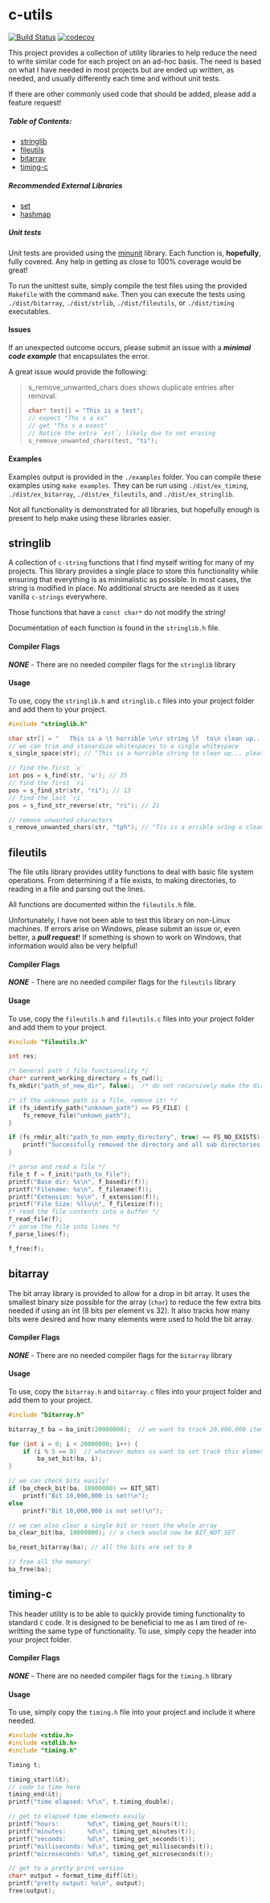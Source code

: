 # c-utils

[![Build Status](https://travis-ci.org/barrust/c-utils.svg?branch=master)](https://travis-ci.org/barrust/c-utils)
[![codecov](https://codecov.io/gh/barrust/c-utils/branch/master/graph/badge.svg)](https://codecov.io/gh/barrust/c-utils)


This project provides a collection of utility libraries to help reduce the need to write similar code for each project on an ad-hoc basis. The need is based on what I have needed in most projects but are ended up written, as needed, and usually differently each time and without unit tests.

If there are other commonly used code that should be added, please add a feature request!

##### Table of Contents:
* [stringlib](#stringlib)
* [fileutils](#fileutils)
* [bitarray](#bitarray)
* [timing-c](#timing-c)

##### Recommended External Libraries
* [set](https://github.com/barrust/set)
* [hashmap](https://github.com/barrust/hashmap)


##### Unit tests

Unit tests are provided using the [minunit](https://github.com/siu/minunit) library. Each function is, **hopefully**, fully covered. Any help in getting as close to 100% coverage would be great!

To run the unittest suite, simply compile the test files using the provided `Makefile` with the command `make`. Then you can execute the tests using `./dist/bitarray`, `./dist/strlib`, `./dist/fileutils`, or `./dist/timing` executables.

#### Issues

If an unexpected outcome occurs, please submit an issue with a ***minimal code example*** that encapsulates the error.

A great issue would provide the following:
> s_remove_unwanted_chars does shows duplicate entries after removal.
> ``` c
> char* test[] = "This is a test";
> // expect "Ths s a es"
> // get "Ths s a esest"
> // Notice the extra `est`; likely due to not erasing
> s_remove_unwanted_chars(test, "ti");  
> ```

#### Examples

Examples output is provided in the `./examples` folder. You can compile these examples using `make examples`. They can be run using `./dist/ex_timing`, `./dist/ex_bitarray`, `./dist/ex_fileutils`, and `./dist/ex_stringlib`.

Not all functionality is demonstrated for all libraries, but hopefully enough is present to help make using these libraries easier.


## stringlib

A collection of `c-string` functions that I find myself writing for many of my projects. This library provides a single place to store this functionality while ensuring that everything is as minimalistic as possible. In most cases, the string is modified in place. No additional structs are needed as it uses vanilla `c-strings` everywhere.

Those functions that have a `const char*` do not modify the string!

Documentation of each function is found in the `stringlib.h` file.

#### Compiler Flags

***NONE*** - There are no needed compiler flags for the `stringlib` library

#### Usage

To use, copy the `stringlib.h` and `stringlib.c` files into your project folder and add them to your project.

``` c
#include "stringlib.h"

char str[] = "   This is a \t horrible \n\r string \f  to\n clean up... please help!\n\r";
// we can trim and stanardize whitespaces to a single whitespace
s_single_space(str); // "This is a horrible string to clean up... please help!"

// find the first `u`
int pos = s_find(str, 'u'); // 35
// find the first `ri`
pos = s_find_str(str, "ri"); // 13
// find the last `ri`
pos = s_find_str_reverse(str, "ri"); // 21

// remove unwanted characters
s_remove_unwanted_chars(str, "tph"); // "Tis is a orrible sring o clean u... lease el!"
```


## fileutils

The file utils library provides utility functions to deal with basic file system operations. From determining if a file exists, to making directories, to reading in a file and parsing out the lines.

All functions are documented within the `fileutils.h` file.

Unfortunately, I have not been able to test this library on non-Linux machines. If errors arise on Windows, please submit an issue or, even better, a ***pull request***! If something is shown to work on Windows, that information would also be very helpful!

#### Compiler Flags

***NONE*** - There are no needed compiler flags for the `fileutils` library

#### Usage

To use, copy the `fileutils.h` and `fileutils.c` files into your project folder and add them to your project.

``` c
#include "fileutils.h"

int res;

/* General path / file functionality */
char* current_working_directory = fs_cwd();
fs_mkdir("path_of_new_dir", false);  /* do not recursively make the dirs */

/* if the unknown path is a file, remove it! */
if (fs_identify_path("unknown_path") == FS_FILE) {
    fs_remove_file("unkown_path");
}

if (fs_rmdir_alt("path_to_non_empty_directory", true) == FS_NO_EXISTS) {
    printf("Successfully removed the directory and all sub directories and files!");
}

/* parse and read a file */
file_t f = f_init("path_to_file");
printf("Base dir: %s\n", f_basedir(f));
printf("Filename: %s\n", f_filename(f));
printf("Extension: %s\n", f_extension(f));
printf("File Size: %llu\n", f_filesize(f));
/* read the file contents into a buffer */
f_read_file(f);
/* parse the file into lines */
f_parse_lines(f);

f_free(f);
```


## bitarray

The bit array library is provided to allow for a drop in bit array. It uses the smallest binary size possible for the array (`char`) to reduce the few extra bits needed if using an int (8 bits per element vs 32). It also tracks how many bits were desired and how many elements were used to hold the bit array.

#### Compiler Flags

***NONE*** - There are no needed compiler flags for the `bitarray` library

#### Usage

To use, copy the `bitarray.h` and `bitarray.c` files into your project folder and add them to your project.

``` c
#include "bitarray.h"

bitarray_t ba = ba_init(20000000);  // we want to track 20,000,000 items!

for (int i = 0; i < 20000000; i++) {
    if (i % 5 == 0)  // whatever makes us want to set track this element
        ba_set_bit(ba, i);
}

// we can check bits easily!
if (ba_check_bit(ba, 10000000) == BIT_SET)
    printf("Bit 10,000,000 is set!\n");
else
    printf("Bit 10,000,000 is not set!\n");

// we can also clear a single bit or reset the whole array
ba_clear_bit(ba, 10000000); // a check would now be BIT_NOT_SET

ba_reset_bitarray(ba); // all the bits are set to 0

// free all the memory!
ba_free(ba);
```


## timing-c

This header utility is to be able to quickly provide timing functionality to standard `C` code. It is designed to be beneficial to me as I am tired of re-writting the same type of functionality. To use, simply copy the header into your project folder.

#### Compiler Flags

***NONE*** - There are no needed compiler flags for the `timing.h` library

#### Usage

To use, simply copy the `timing.h` file into your project and include it where needed.

``` c
#include <stdio.h>
#include <stdlib.h>
#include "timing.h"

Timing t;

timing_start(&t);
// code to time here
timing_end(&t);
printf("time elapsed: %f\n", t.timing_double);

// get to elapsed time elements easily
printf("hours:        %d\n", timing_get_hours(t));
printf("minutes:      %d\n", timing_get_minutes(t));
printf("seconds:      %d\n", timing_get_seconds(t));
printf("milliseconds: %d\n", timing_get_milliseconds(t));
printf("microseconds: %d\n", timing_get_microseconds(t));

// get to a pretty print version
char* output = format_time_diff(&t);
printf("pretty output: %s\n", output);
free(output);
```
